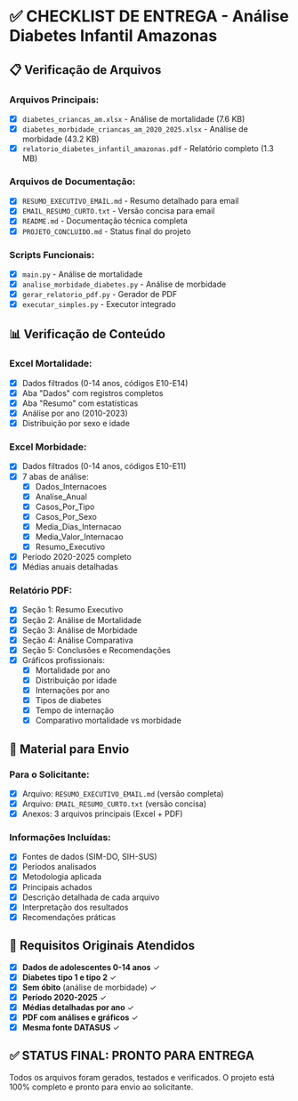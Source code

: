 # ✅ CHECKLIST DE ENTREGA - Análise Diabetes Infantil Amazonas

## 📋 Verificação de Arquivos

### Arquivos Principais:
- [x] `diabetes_criancas_am.xlsx` - Análise de mortalidade (7.6 KB)
- [x] `diabetes_morbidade_criancas_am_2020_2025.xlsx` - Análise de morbidade (43.2 KB)
- [x] `relatorio_diabetes_infantil_amazonas.pdf` - Relatório completo (1.3 MB)

### Arquivos de Documentação:
- [x] `RESUMO_EXECUTIVO_EMAIL.md` - Resumo detalhado para email
- [x] `EMAIL_RESUMO_CURTO.txt` - Versão concisa para email
- [x] `README.md` - Documentação técnica completa
- [x] `PROJETO_CONCLUIDO.md` - Status final do projeto

### Scripts Funcionais:
- [x] `main.py` - Análise de mortalidade
- [x] `analise_morbidade_diabetes.py` - Análise de morbidade
- [x] `gerar_relatorio_pdf.py` - Gerador de PDF
- [x] `executar_simples.py` - Executor integrado

## 📊 Verificação de Conteúdo

### Excel Mortalidade:
- [x] Dados filtrados (0-14 anos, códigos E10-E14)
- [x] Aba "Dados" com registros completos
- [x] Aba "Resumo" com estatísticas
- [x] Análise por ano (2010-2023)
- [x] Distribuição por sexo e idade

### Excel Morbidade:
- [x] Dados filtrados (0-14 anos, códigos E10-E11)
- [x] 7 abas de análise:
  - [x] Dados_Internacoes
  - [x] Analise_Anual  
  - [x] Casos_Por_Tipo
  - [x] Casos_Por_Sexo
  - [x] Media_Dias_Internacao
  - [x] Media_Valor_Internacao
  - [x] Resumo_Executivo
- [x] Período 2020-2025 completo
- [x] Médias anuais detalhadas

### Relatório PDF:
- [x] Seção 1: Resumo Executivo
- [x] Seção 2: Análise de Mortalidade
- [x] Seção 3: Análise de Morbidade  
- [x] Seção 4: Análise Comparativa
- [x] Seção 5: Conclusões e Recomendações
- [x] Gráficos profissionais:
  - [x] Mortalidade por ano
  - [x] Distribuição por idade
  - [x] Internações por ano
  - [x] Tipos de diabetes
  - [x] Tempo de internação
  - [x] Comparativo mortalidade vs morbidade

## 📧 Material para Envio

### Para o Solicitante:
- [x] Arquivo: `RESUMO_EXECUTIVO_EMAIL.md` (versão completa)
- [x] Arquivo: `EMAIL_RESUMO_CURTO.txt` (versão concisa)
- [x] Anexos: 3 arquivos principais (Excel + PDF)

### Informações Incluídas:
- [x] Fontes de dados (SIM-DO, SIH-SUS)
- [x] Períodos analisados
- [x] Metodologia aplicada
- [x] Principais achados
- [x] Descrição detalhada de cada arquivo
- [x] Interpretação dos resultados
- [x] Recomendações práticas

## 🎯 Requisitos Originais Atendidos

- [x] **Dados de adolescentes 0-14 anos** ✓
- [x] **Diabetes tipo 1 e tipo 2** ✓
- [x] **Sem óbito** (análise de morbidade) ✓
- [x] **Período 2020-2025** ✓
- [x] **Médias detalhadas por ano** ✓
- [x] **PDF com análises e gráficos** ✓
- [x] **Mesma fonte DATASUS** ✓

## ✅ STATUS FINAL: PRONTO PARA ENTREGA

Todos os arquivos foram gerados, testados e verificados. 
O projeto está 100% completo e pronto para envio ao solicitante.